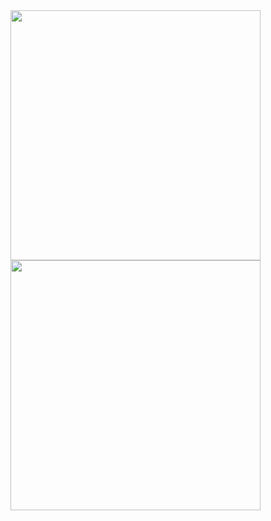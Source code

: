 
<img src="/images/subway-map.jpg" width="400px" style="float: left"/>
<img src="/images/IMG_9950.jpg" width="400px"/>
